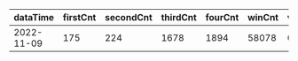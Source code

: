 |dataTime|firstCnt|secondCnt|thirdCnt|fourCnt|winCnt|vrate|wrate|
|-|-|-|-|-|-|-|-|
|2022-11-09|175|224|1678|1894|58078|0%|0%|
